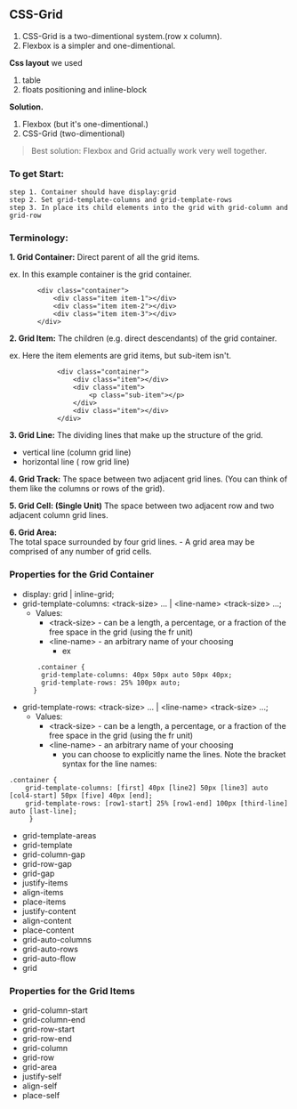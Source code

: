 ## CSS-Grid
  1. CSS-Grid is a two-dimentional system.(row x column).
  2. Flexbox  is a simpler and one-dimentional.
	
**Css layout**
we used 
1. table	
2. floats positioning and inline-block

**Solution.**
1. Flexbox  (but it's one-dimentional.)
2. CSS-Grid (two-dimentional)
	
> Best solution:
   Flexbox and Grid actually work very well together.

### To get Start:
	step 1. Container should have display:grid
	step 2. Set grid-template-columns and grid-template-rows
	step 3. In place its child elements into the grid with grid-column and grid-row

### Terminology:		
**1. Grid Container:**
Direct parent of all the grid items.

ex. In this example container is the grid container.
 ```
		<div class="container">
			<div class="item item-1"></div>
			<div class="item item-2"></div>
			<div class="item item-3"></div>
		</div>
```
**2. Grid Item:**
The children (e.g. direct descendants) of the grid container.

ex. Here the item elements are grid items, but sub-item isn't.
```			
			<div class="container">
				<div class="item"></div> 
				<div class="item">
					<p class="sub-item"></p>
				</div>
				<div class="item"></div>
			</div>
```
**3. Grid Line:**
The dividing lines that make up the structure of the grid.
- vertical line (column grid line)
- horizontal line ( row grid line)

**4. Grid Track:**
The space between two adjacent grid lines. (You can think of them like the columns or rows of the grid).

**5. Grid Cell: (Single Unit)**
The space between two adjacent row and two adjacent column grid lines.

**6. Grid Area:**	
The total space surrounded by four grid lines.
    - A grid area may be comprised of any number of grid cells.

### Properties for the Grid Container
- display:  grid | inline-grid;
- grid-template-columns: \<track-size\> ... | \<line-name\> \<track-size\> ...;
  - Values:
    - \<track-size\> \- can be a length, a percentage, or a fraction of the free space in the grid (using the fr unit)
    - \<line-name\> \- an arbitrary name of your choosing
       - ex
```
	   .container {
  		grid-template-columns: 40px 50px auto 50px 40px;
  		grid-template-rows: 25% 100px auto;
	  }
```
- grid-template-rows: \<track-size\> ... | \<line-name\> \<track-size\> ...;
  - Values:
    - \<track-size\> \- can be a length, a percentage, or a fraction of the free space in the grid (using the fr unit)
    - \<line-name\> \- an arbitrary name of your choosing
    	-  you can choose to explicitly name the lines. Note the bracket syntax for the line names:
```
.container {
	grid-template-columns: [first] 40px [line2] 50px [line3] auto [col4-start] 50px [five] 40px [end];
	grid-template-rows: [row1-start] 25% [row1-end] 100px [third-line] auto [last-line];
     }
```

- grid-template-areas
- grid-template
- grid-column-gap
- grid-row-gap
- grid-gap
- justify-items
- align-items
- place-items
- justify-content
- align-content
- place-content
- grid-auto-columns
- grid-auto-rows
- grid-auto-flow
- grid
	
### Properties for the Grid Items
- grid-column-start
- grid-column-end
- grid-row-start
- grid-row-end
- grid-column
- grid-row
- grid-area
- justify-self
- align-self
- place-self    	 
